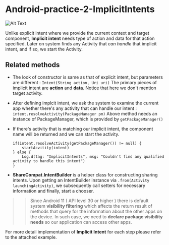 # Android-practice-2-ImplicitIntents

![Alt Text](https://github.com/RobinKim-SWEngineer/Images-for-document/blob/master/ImplicitIntents.gif)

Unlike explicit intent where we provide the current context and target component, **Implicit intent** needs type of action and data for that action specified. Later on system finds any Activity that *can handle* that implicit intent, and if so, we start the Activity.

## Related methods
- The look of constructor is same as that of explicit intent, but parameters are different  :
 `Intent(String action, Uri uri)` 
 The primary pieces of implicit intent are **action** and **data**. Notice that here we don't mention target activity.

- After defining implcit intent, we ask the system to examine the current app whether there's any activity that can handle our intent  :
`intent.resolveActivity(PackageManager pm)` 
    Above method needs an instance of PackageManager, which is provided by `getPackageManager()`

- If there's activity that is matching our implicit intent, the component name will be returned and we can start the activity.
    ```
    if(intent.resolveActivity(getPackageManager()) != null) {
        startAcvitity(intent)
    } else {
        Log.d(tag: "ImplicitIntents", msg: "Couldn't find any qualified activity to handle this intent")
    }
    ```
- **ShareCompat.IntentBuilder** is a helper class for constructing sharing intents. Upon getting an IntentBuilder instance via `.from(Activity launchingActivity)`, we subsequently call setters for necessary information and finally, start a chooser.

>> Since Android 11 ( API level 30 or higher ) there is default system **visibility filtering** which affects the return result of methods that query for the information about the other apps on the device. In such case, we need to **declare package visibility needs** so our application can access other apps.

For more detail implementation of **Implicit Intent** for each step please refer to the attached example.
